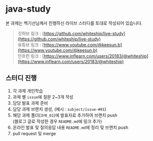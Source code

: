 # java-study

본 과제는 백기선님께서 진행하신 라이브 스터디를 토대로 작성되어 있습니다.

> 깃허브 링크 : [https://github.com/whiteship/live-study](https://github.com/whiteship/live-study)  
> 유튜브 링크 : [https://www.youtube.com/@keesun.b](https://www.youtube.com/@keesun.b)  
> 인프런 링크 : [https://www.inflearn.com/users/20183/@whiteship](https://www.inflearn.com/users/20183/@whiteship)  

## 스터디 진행

1. 각 과제 개인학습
2. 과제 별 `issue`에 질문 2~3개 작성
3. 담당 발표 과제 준비
4. 담당 과제 브랜치 생성, (예시 : `subject/issue-#01`)
5. 해당 과제 폴더(`과제_01`)에 발표자료 추가하여 브랜치 push  
   (블로그 글로 작성한 경우 `README.md`에 링크 추가)
6. 온라인 발표 및 질의응답 내용 `README.md`에 정리 및 브랜치 push
7. pull request 및 merge